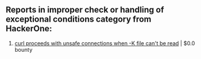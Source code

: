 ## Reports in improper check or handling of exceptional conditions category from HackerOne:
1. [curl proceeds with unsafe connections when -K file can't be read](https://hackerone.com/reports/1542881) | $0.0 bounty